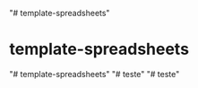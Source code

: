 "# template-spreadsheets" 
# template-spreadsheets
"# template-spreadsheets" 
"# teste" 
"# teste" 
